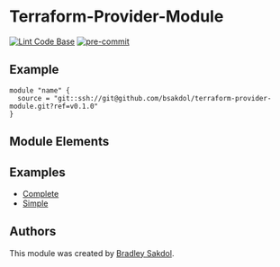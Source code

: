 # Terraform-Provider-Module
<!-- UPDATE THE LINK FOR THE LINT BADGE -->
[![Lint Code Base](https://github.com/bsakdol/terraform-template/workflows/Lint%20Code%20Base/badge.svg)](https://github.com/github/super-linter)
[![pre-commit](https://img.shields.io/badge/pre--commit-enabled-brightgreen?logo=pre-commit&logoColor=white)](https://github.com/pre-commit/pre-commit)

<!-- DESCRIBE THE MODULE FROM A HIGH LEVEL -->

## Example

```hcl
module "name" {
  source = "git::ssh://git@github.com/bsakdol/terraform-provider-module.git?ref=v0.1.0"
}
```

## Module Elements
<!-- DESCRIBE THE MODULE ELEMENTS IN DETAIL, IF NEEDED -->

## Examples

* [Complete](examples/complete/)
* [Simple](examples/simple/)

<!-- BEGINNING OF PRE-COMMIT-TERRAFORM DOCS HOOK -->

<!-- END OF PRE-COMMIT-TERRAFORM DOCS HOOK -->

## Authors

This module was created by [Bradley Sakdol](https://github.com/bsakdol/).

